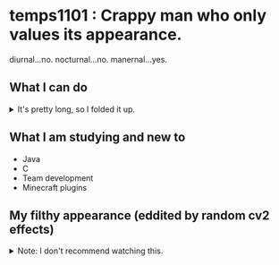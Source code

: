 # temps1101 : Crappy man who only values its appearance.

diurnal…no. nocturnal…no. manernal…yes.

## What I can do

<details>
<summary>It's pretty long, so I folded it up.</summary>

- Life
  - Japanese
  - English that is enough to live in UK
  - Communicate with my friends! ← My most favorite stuff
- Hardware 
  - Micro:bit
  - Raspberry Pi
  - Basic electronic engineering
- Python
  - Basic and advanced python
  - OpenCV
  - Pytorch
  - music21
  - discord.py
- AI
  - Use and make object detection network
  - Read papers about NLP
  - Research on OMR networks
- Others
  - tools
    - GitHub and Git
    - Anaconda
    - Docker
    - Google Colab
</details>


## What I am studying and new to

- Java
- C
- Team development
- Minecraft plugins

## My filthy appearance (eddited by random cv2 effects)
<details>
<summary>Note: I don't recommend watching this.</summary>

![out](https://user-images.githubusercontent.com/62169032/130701963-f9434a0f-a997-4cc3-9994-4431b725499e.jpg)
</details>
